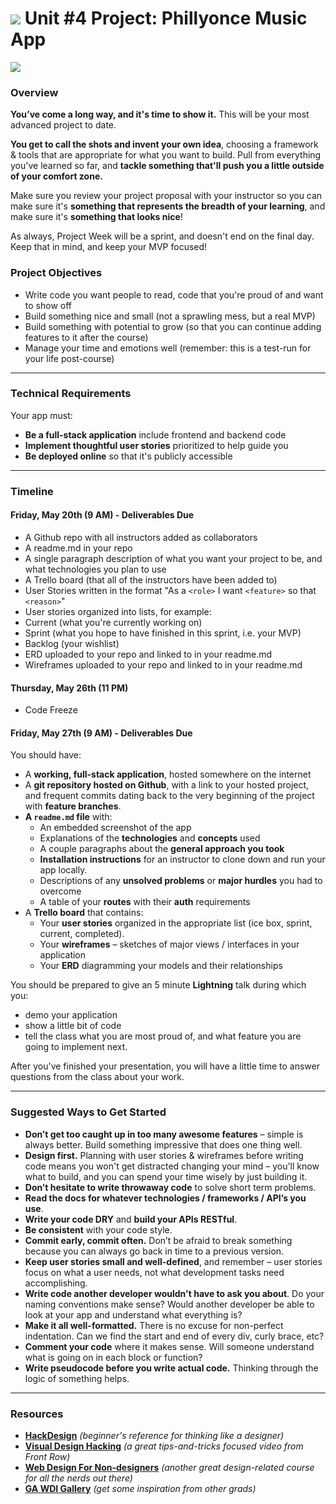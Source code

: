 # ![](https://ga-dash.s3.amazonaws.com/production/assets/logo-9f88ae6c9c3871690e33280fcf557f33.png) Unit #4 Project: Phillyonce Music App

![](http://jingabrewing.com/wp-content/uploads/2015/12/nye-wide.jpg)

### Overview

**You’ve come a long way, and it's time to show it.** 
This will be your most advanced project to date.

**You get to call the shots and invent your own idea**, choosing a framework & tools that are appropriate for what you want to build. Pull from everything you've learned so far, and **tackle something that'll push you a little outside of your comfort zone.**

Make sure you review your project proposal with your instructor so you can make sure it's **something that represents the breadth of your learning**, and make sure it's **something that looks nice**!

As always, Project Week will be a sprint, and doesn't end on the final day. 
Keep that in mind, and keep your MVP focused!

### Project Objectives

- Write code you want people to read, code that you're proud of and want to show off
- Build something nice and small (not a sprawling mess, but a real MVP)
- Build something with potential to grow (so that you can continue adding features to it after the course)
- Manage your time and emotions well (remember: this is a test-run for your life post-course)

---

### Technical Requirements

Your app must:

* **Be a full-stack application** include frontend and backend code
* **Implement thoughtful user stories** prioritized to help guide you
* **Be deployed online** so that it's publicly accessible

---

### Timeline

#### Friday, May 20th (9 AM) - Deliverables Due

- A Github repo with all instructors added as collaborators
- A readme.md in your repo
- A single paragraph description of what you want your project to be, and what technologies you plan to use
- A Trello board (that all of the instructors have been added to)
- User Stories written in the format "As a `<role>` I want `<feature>` so that `<reason>`"
- User stories organized into lists, for example:
 - Current (what you're currently working on)
 - Sprint (what you hope to have finished in this sprint, i.e. your MVP)
 - Backlog (your wishlist)
- ERD uploaded to your repo and linked to in your readme.md
- Wireframes uploaded to your repo and linked to in your readme.md

#### Thursday, May 26th (11 PM)
- Code Freeze

#### Friday, May 27th (9 AM) - Deliverables Due

You should have:

* A **working, full-stack application**, hosted somewhere on the internet
* A **git repository hosted on Github**, with a link to your hosted project, and frequent commits dating back to the very beginning of the project with **feature branches**.
* **A ``readme.md`` file** with:
    * An embedded screenshot of the app
    * Explanations of the **technologies** and **concepts** used
    * A couple paragraphs about the **general approach you took**
    * **Installation instructions** for an instructor to clone down and run your app locally.
    * Descriptions of any **unsolved problems** or **major hurdles** you had to overcome
    * A table of your **routes** with their **auth** requirements
* A **Trello board** that contains:
    * Your **user stories** organized in the appropriate list (ice box, sprint, current, completed).
    * Your **wireframes** – sketches of major views / interfaces in your application
    * Your **ERD** diagramming your models and their relationships

You should be prepared to give an 5 minute **Lightning** talk during which you:
- demo your application
- show a little bit of code
- tell the class what you are most proud of, and what feature you are going to implement next.

After you've finished your presentation, you will have a little time to answer questions from the class about your work.

---

### Suggested Ways to Get Started

* **Don’t get too caught up in too many awesome features** – simple is always better. Build something impressive that does one thing well.
* **Design first.** Planning with user stories & wireframes before writing code means you won't get distracted changing your mind – you'll know what to build, and you can spend your time wisely by just building it.
* **Don’t hesitate to write throwaway code** to solve short term problems.
* **Read the docs for whatever technologies / frameworks / API’s you use**.
* **Write your code DRY** and **build your APIs RESTful**.
* **Be consistent** with your code style.
* **Commit early, commit often.** Don’t be afraid to break something because you can always go back in time to a previous version.
* **Keep user stories small and well-defined**, and remember – user stories focus on what a user needs, not what development tasks need accomplishing.
* **Write code another developer wouldn't have to ask you about**. Do your naming conventions make sense? Would another developer be able to look at your app and understand what everything is?
* **Make it all well-formatted.** There is no excuse for non-perfect indentation. Can we find the start and end of every div, curly brace, etc?
* **Comment your code** where it makes sense. Will someone understand what is going on in each block or function?
* **Write pseudocode before you write actual code.** Thinking through the logic of something helps.

---

### Resources

* **[HackDesign](https://hackdesign.org/lessons)** _(beginner's reference for thinking like a designer)_
* **[Visual Design Hacking](https://generalassemb.ly/online/videos/visual-design-hacking)** _(a great tips-and-tricks focused video from Front Row)_
* **[Web Design For Non-designers](https://generalassemb.ly/online/videos/web-design-for-non-designers)** _(another great design-related course for all the nerds out there)_
* **[GA WDI Gallery](https://gallery.generalassemb.ly/WDI?metro=)** _(get some inspiration from other grads)_